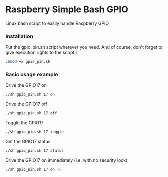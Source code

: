 # Raspberry Simple Bash GPIO
Linux bash script to easily handle Raspberry GPIO


### Installation
Put the gpio_pin.sh script wherever you need.
And of course, don't forget to give execution rights to the script !
```bash
chmod +x gpio_pin.sh
```

### Basic usage example

Drive the GPIO17 on
```bash
./sh gpio_pin.sh 17 on
```

Drive the GPIO17 off
```bash
./sh gpio_pin.sh 17 off
```

Toggle the GPIO17
```bash
./sh gpio_pin.sh 17 toggle
```

Get the GPIO17 status
```bash
./sh gpio_pin.sh 17 status
```

Drive the GPIO17 on immediately (i.e. with no security lock)
```bash
./sh gpio_pin.sh 17 on -u
```